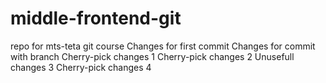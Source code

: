 # middle-frontend-git
repo for mts-teta git course
Changes for first commit
Changes for commit with branch
Cherry-pick changes 1
Cherry-pick changes 2
Unusefull changes 3
Cherry-pick changes 4
